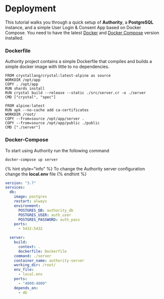 # Deployment

This tutorial walks you through a quick setup of **Authority**, a **PostgreSQL** instance, and a simple User Login & Consent App based on Docker Compose. You need to have the latest [Docker](https://www.docker.com) and [Docker Compose](https://docs.docker.com/compose) version installed.

### Dockerfile

Authority project contains a simple Dockerfile that compiles and builds a simple docker image with little to no dependencies.

```docker
FROM crystallang/crystal:latest-alpine as source
WORKDIR /opt/app
COPY . /opt/app
RUN shards install
RUN crystal build --release --static ./src/server.cr -o ./server
CMD ["crystal", "spec"]

FROM alpine:latest  
RUN apk --no-cache add ca-certificates
WORKDIR /root/
COPY --from=source /opt/app/server .
COPY --from=source /opt/app/public ./public
CMD ["./server"]
```

### Docker-Compose

To start using Authority run the following command

```
docker-compose up server
```

{% hint style="info" %}
To change the Authority server configuration change the **local.env** file
{% endhint %}

```yaml
version: "3.7"
services:
  db:
    image: postgres
    restart: always
    environment:
      POSTGRES_DB: authority_db
      POSTGRES_USER: auth_user
      POSTGRES_PASSWORD: auth_pass
    ports:
      - 5432:5432

  server:
    build:
      context: .
      dockerfile: Dockerfile
    command: ./server
    container_name: authority-server
    working_dir: /root/
    env_file:
      - local.env
    ports:
      - "4000:4000"
    depends_on:
      - db
```

